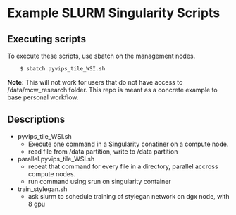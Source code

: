 # Example SLURM Singularity Scripts

## Executing scripts

To execute these scripts, use sbatch on the management nodes. 

```bash
    $ sbatch pyvips_tile_WSI.sh
```

**Note:** This will not work for users that do not have access to /data/mcw_research folder. This repo is meant as a concrete example to base personal workflow. 

## Descriptions

  * pyvips_tile_WSI.sh
    * Execute one command in a Singularity conatiner on a compute node.
    * read file from /data partition, write to /data partition
  * parallel.pyvips_tile_WSI.sh
    * repeat that command for every file in a directory, parallel accross compute nodes. 
    * run command using srun on singularity container
  * train_stylegan.sh
    * ask slurm to schedule training of stylegan network on dgx node, with 8 gpu
    
